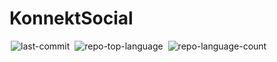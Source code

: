 <h1>KonnektSocial</h1>

<img alt="last-commit" src="https://img.shields.io/github/last-commit/harroldalmussa/KonnektSocial?style=flat&amp;logo=git&amp;logoColor=white&amp;color=0080ff" class="inline-block mx-1" style="margin: 0px 2px;">
<img alt="repo-top-language" src="https://img.shields.io/github/languages/top/harroldalmussa/KonnektSocial?style=flat&amp;color=0080ff" class="inline-block mx-1" style="margin: 0px 2px;">
<img alt="repo-language-count" src="https://img.shields.io/github/languages/count/harroldalmussa/KonnektSocial?style=flat&amp;color=0080ff" class="inline-block mx-1" style="margin: 0px 2px;">
